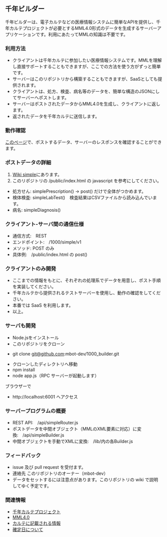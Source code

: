## 千年ビルダー

千年ビルダーは、電子カルテなどの医療情報システムに簡単なAPIを提供し、千年カルテプロジェクトが必要とするMML4.0形式のデータを生成するサーバーアプリケーションです。利用にあたってMMLの知識は不要です。


### 利用方法

 * クライアントは千年カルテに参加したい医療情報システムです。MMLを理解し直接サポートすることもできますが、ここでの方法を使う方がずっと簡単です。
 * サーバーはこのリポジトリから構築することもできますが、SaaSとしても提供されます。
 * クライアントは、処方、検査、病名等のデータを、簡単な構造のJSONにしてサーバーへポストします。
 * サーバーはポストされたデータからMML4.0を生成し、クライアントに返します。
 * 返されたデータを千年カルテに送信します。


### 動作確認

[このページ](https://1000-builder.au-syd.mybluemix.net)で、ポストするデータ、サーバーのレスポンスを確認することができます。


### ポストデータの詳細

 1. [Wiki simple](https://github.com/mbot-dev/1000_builder/wiki/simple)にあります。
 2. このリポジトリの /public/index.html の javascript を参考にしてください。
  - 処方せん: simplePrescription() -> post() だけで全体がつかめます。
  - 検体検査: simpleLabTest()　検査結果はCSVファイルから読み込んでいます。
  - 病名: simpleDiagnosis()


### クライアント-サーバ間の通信仕様

  * 通信方式:　REST
  * エンドポイント:　/1000/simple/v1
  * メソッド: POST のみ
  * 具体例:　/public/index.html の post()


### クライアントのみ開発

 * ここまでの情報をもとに、それぞれの処理系でデータを用意し、ポスト手順を実装してください。
 * 千年カルテから提供されるテストサーバーを使用し、動作の確認をしてください。
 * 本番では SaaS を利用します。
 * 以上。


### サーバも開発

* Node.jsをインストール
* このリポジトリをクローン
 - git clone git@github.com:mbot-dev/1000_builder.git
* クローンしたディレクトリへ移動
* npm install
* node app.js（RPC サーバーが起動します）

ブラウザーで

 * http://localhost:6001 へアクセス


### サーバープログラムの概要

  * REST API:　/api/simpleRouter.js
  * ポストデータを中間オブジェクト（MMLのXML要素に対応）に変換:　/api/simpleBuilder.js
  * 中間オブジェクトを手動でXMLに変換:　/lib/内の各Builder.js


### フィードバック

 * issue 及び pull request を受付ます。
 * 連絡先 このリポジトリのオーナー（mbot-dev）
 * データをセットするには注意点があります。このリポジトリの wiki で説明してゆく予定です。


### 関連情報

 * [千年カルテプロジェクト](https://www.facebook.com/gEHR-398609153661839/)
 * [MML4.0](http://www.medxml.net/MML40j/mml4.html)
 * [カルテに記載される情報](https://gist.github.com/dolphin-dev/f177a57c91d527e01059)
 * [確定日について](https://gist.github.com/dolphin-dev/c0d59774ecfbe47c0b3b)
